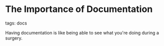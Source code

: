 # The Importance of Documentation

tags: docs

Having documentation is like
  being able to see what you're doing during a surgery.
